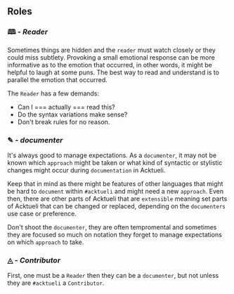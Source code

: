 ## Roles

### 🕮 - _Reader_
Sometimes things are hidden and the `reader` must watch closely or they could miss subtlety.  Provoking a small emotional response can be more informative as to the emotion that occurred, in other words, it might be helpful to laugh at some puns.  The best way to read and understand is to parallel the emotion that occurred.

The `Reader` has a few demands:
* Can I === actually === read this?
* Do the syntax variations make sense?
* Don't break rules for no reason.

### ✎ - _documenter_
It's always good to manage expectations.  As a `documenter`, it may not be known which `approach` might be taken or what kind of syntactic or stylistic changes might occur during `documentation` in Acktueli.
  
Keep that in mind as there might be features of other languages that might be hard to `document` within `#acktueli` and might need a new `approach`.  Even then, there are other parts of Acktueli that are `extensible` meaning set parts of Acktueli that can be changed or replaced, depending on the `documenters` use case or preference.

Don't shoot the `documenter`, they are often tempromental and sometimes they are focused so much on notation they forget to manage expectations on which `approach` to take.

### ◬ - _Contributor_
First, one must be a `Reader` then they can be a `documenter`, but not unless they are `#acktueli` a `Contributor`.